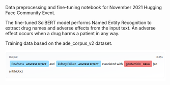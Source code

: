 Data preprocessing and fine-tuning notebook for November 2021 Hugging Face Community Event.

The fine-tuned SciBERT model performs Named Entity Recognition to extract drug names and adverse effects from the input text. An adverse effect occurs when a drug harms a patient in any way.

Training data based on the ade_corpus_v2 dataset.

![model image](https://raw.githubusercontent.com/jsylee/personal-projects/master/Hugging%20Face%20ADR%20Fine-Tuning/hf_adr.png)
